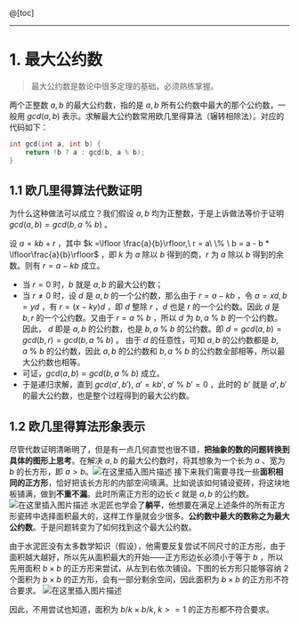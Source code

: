 @[toc]

---
# 1. 最大公约数
> 最大公约数是数论中很多定理的基础，必须熟练掌握。

两个正整数 $a, b$ 的最大公约数，指的是 $a, b$ 所有公约数中最大的那个公约数，一般用 $gcd(a, b)$ 表示。求解最大公约数常用欧几里得算法（辗转相除法）。对应的代码如下：
```cpp
int gcd(int a, int b) {
	return !b ? a : gcd(b, a % b);
}
```

## 1.1 欧几里得算法代数证明
为什么这种做法可以成立？我们假设 $a, b$ 均为正整数，于是上诉做法等价于证明 $gcd(a, b) = gcd(b, a\ \%\ b)$ 。

设 $a = kb + r$ ，其中 $k =\lfloor \frac{a}{b}\rfloor,\ r = a\ \% \ b = a - b * \lfloor\frac{a}{b}\rfloor$ ，即 $k$ 为 $a$ 除以 $b$ 得到的商，$r$ 为 $a$ 除以 $b$ 得到的余数。则有 $r = a - kb$ 成立。
- 当 $r = 0$ 时，$b$ 就是 $a, b$ 的最大公约数；
- 当 $r \ne 0$ 时，设 $d$ 是 $a, b$ 的一个公约数，那么由于 $r = a - kb$ ，令 $a = xd, b = yd$ ，有 $r = (x - ky)d$ ，即 $d$ 整除 $r$ ，$d$ 也是 $r$ 的一个公约数。因此 $d$ 是 $b, r$ 的一个公约数。又由于 $r = a\ \% \ b$ ，所以 $d$ 为 $b, a\ \% \ b$ 的一个公约数。
因此， $d$ 即是 $a, b$ 的公约数，也是 $b, a\ \%\ b$ 的公约数。即 $d = gcd(a, b) = gcd(b, r) = gcd(b, a\ \% \ b)$ 。
由于 $d$ 的任意性，可知 $a, b$ 的公约数都是 $b, a\ \%\ b$ 的公约数，因此 $a, b$ 的公约数和 $b, a\ \% \ b$ 的公约数全部相等，所以最大公约数也相等。
- 可证，$gcd(a, b) = gcd(b, a\ \% \ b)$ 成立。
- 于是递归求解，直到 $gcd(a', b'),\ a' = kb',\ a' \ \% \ b' =0$ ，此时的 $b'$ 就是 $a', b'$ 的最大公约数，也是整个过程得到的最大公约数。 

## 1.2 欧几里得算法形象表示
尽管代数证明清晰明了，但是有一点几何直觉也很不错，**把抽象的数的问题转换到具体的图形上思考**。在解决 $a, b$ 的最大公约数时，将其想象为一个长为 $a$ 、宽为 $b$ 的长方形，即 $a > b$。![在这里插入图片描述](https://img-blog.csdnimg.cn/20210601100040463.png?x-oss-process=image/watermark,type_ZmFuZ3poZW5naGVpdGk,shadow_10,text_aHR0cHM6Ly9ibG9nLmNzZG4ubmV0L215UmVhbGl6YXRpb24=,size_16,color_FFFFFF,t_70)
接下来我们需要寻找一些**面积相同的正方形**，恰好把该长方形的内部空间填满。比如说该如何铺设瓷砖，将这块地板铺满，做到**不重不漏**。此时所需正方形的边长 $c$ 就是 $a, b$ 的公约数。
![在这里插入图片描述](https://img-blog.csdnimg.cn/20210601100550826.png?x-oss-process=image/watermark,type_ZmFuZ3poZW5naGVpdGk,shadow_10,text_aHR0cHM6Ly9ibG9nLmNzZG4ubmV0L215UmVhbGl6YXRpb24=,size_16,color_FFFFFF,t_70)
水泥匠也学会了**躺平**，他想要在满足上述条件的所有正方形瓷砖中选择面积最大的，这样工作量就会少很多。**公约数中最大的数称之为最大公约数**。于是问题转变为了如何找到这个最大公约数。

由于水泥匠没有太多数学知识（假设），他需要反复尝试不同尺寸的正方形，由于面积越大越好，所以先从面积最大的开始——正方形边长必须小于等于 $b$ ，所以先用面积 $b\times b$ 的正方形来尝试，从左到右依次铺设。下图的长方形只能够容纳 $2$ 个面积为 $b \times b$ 的正方形，会有一部分剩余空间，因此面积为 $b\times b$ 的正方形不符合要求。
![在这里插入图片描述](https://img-blog.csdnimg.cn/20210601101405600.png?x-oss-process=image/watermark,type_ZmFuZ3poZW5naGVpdGk,shadow_10,text_aHR0cHM6Ly9ibG9nLmNzZG4ubmV0L215UmVhbGl6YXRpb24=,size_16,color_FFFFFF,t_70)

因此，不用尝试也知道，面积为 $b / k \times b / k,\ k >= 1$ 的正方形都不符合要求。

